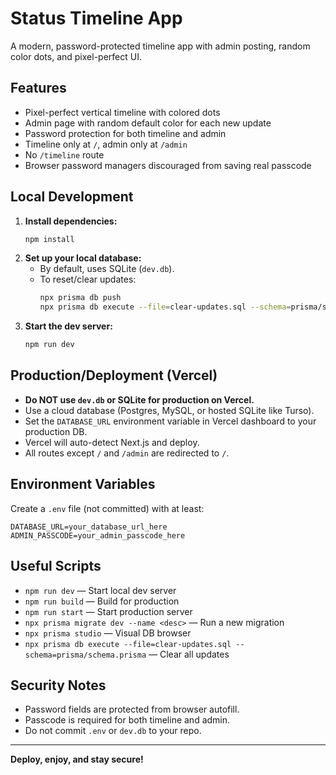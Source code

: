 # Status Timeline App

A modern, password-protected timeline app with admin posting, random color dots, and pixel-perfect UI.

## Features
- Pixel-perfect vertical timeline with colored dots
- Admin page with random default color for each new update
- Password protection for both timeline and admin
- Timeline only at `/`, admin only at `/admin`
- No `/timeline` route
- Browser password managers discouraged from saving real passcode

## Local Development

1. **Install dependencies:**
   ```sh
   npm install
   ```
2. **Set up your local database:**
   - By default, uses SQLite (`dev.db`).
   - To reset/clear updates:
     ```sh
     npx prisma db push
     npx prisma db execute --file=clear-updates.sql --schema=prisma/schema.prisma
     ```
3. **Start the dev server:**
   ```sh
   npm run dev
   ```

## Production/Deployment (Vercel)

- **Do NOT use `dev.db` or SQLite for production on Vercel.**
- Use a cloud database (Postgres, MySQL, or hosted SQLite like Turso).
- Set the `DATABASE_URL` environment variable in Vercel dashboard to your production DB.
- Vercel will auto-detect Next.js and deploy.
- All routes except `/` and `/admin` are redirected to `/`.

## Environment Variables

Create a `.env` file (not committed) with at least:
```
DATABASE_URL=your_database_url_here
ADMIN_PASSCODE=your_admin_passcode_here
```

## Useful Scripts
- `npm run dev` — Start local dev server
- `npm run build` — Build for production
- `npm run start` — Start production server
- `npx prisma migrate dev --name <desc>` — Run a new migration
- `npx prisma studio` — Visual DB browser
- `npx prisma db execute --file=clear-updates.sql --schema=prisma/schema.prisma` — Clear all updates

## Security Notes
- Password fields are protected from browser autofill.
- Passcode is required for both timeline and admin.
- Do not commit `.env` or `dev.db` to your repo.

---

**Deploy, enjoy, and stay secure!** 